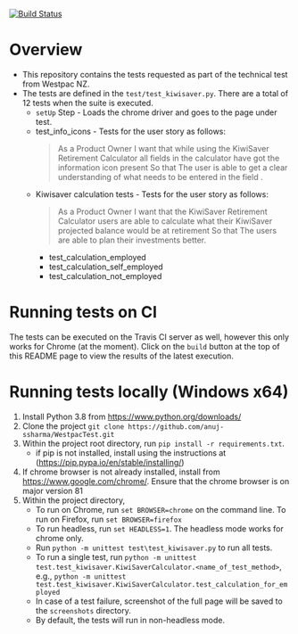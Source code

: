 [![Build Status](https://travis-ci.com/anuj-ssharma/WestpacTest.svg?branch=master)](https://travis-ci.com/anuj-ssharma/WestpacTest)

# Overview
* This repository contains the tests requested as part of the technical test from Westpac NZ. 
* The tests are defined in the `test/test_kiwisaver.py`. There are a total of 12 tests when the suite is executed. 
    * `setUp` Step - Loads the chrome driver and goes to the page under test.
    * test_info_icons - Tests for the user story as follows:
        > As a Product Owner
          I want that while using the KiwiSaver Retirement Calculator all fields in the calculator have got the information icon present
        So that
        The user is able to get a clear understanding of what needs to be entered in the field .
    * Kiwisaver calculation tests - Tests for the user story as follows:
        >    As a Product Owner
        I want that the KiwiSaver Retirement Calculator users are able to calculate what their KiwiSaver projected balance would be at retirement
        So that
        The users are able to plan their investments better.
        * test_calculation_employed
        * test_calculation_self_employed
        * test_calculation_not_employed

# Running tests on CI 

The tests can be executed on the Travis CI server as well, however this only works for Chrome (at the moment). Click on the `build` button at the top of this
README page to view the results of the latest execution. 


# Running tests locally (Windows x64)

1. Install Python 3.8 from https://www.python.org/downloads/
2. Clone the project `git clone https://github.com/anuj-ssharma/WestpacTest.git`
3. Within the project root directory, run `pip install -r requirements.txt`. 
    * if pip is not installed, install using the instructions at (https://pip.pypa.io/en/stable/installing/)
4. If chrome browser is not already installed, install from https://www.google.com/chrome/. Ensure that the chrome browser is on major version 81  
6. Within the project directory,
    * To run on Chrome, run `set BROWSER=chrome` on the command line. To run on Firefox, run `set BROWSER=firefox`
    * To run headless, run `set HEADLESS=1`. The headless mode works for chrome only. 
    * Run `python -m unittest test\test_kiwisaver.py` to run all tests.
    * To run a single test, run `python -m unittest test.test_kiwisaver.KiwiSaverCalculator.<name_of_test_method>`, e.g., `python -m unittest test.test_kiwisaver.KiwiSaverCalculator.test_calculation_for_employed`
    * In case of a test failure, screenshot of the full page will be saved to the `screenshots` directory.
    * By default, the tests will run in non-headless mode. 
    
 
